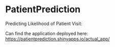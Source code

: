 # PatientPrediction
Predicting Likelihood of Patient Visit:


Can find the application deployed here: https://patientprediction.shinyapps.io/actual_app/
